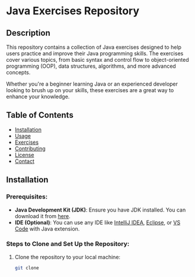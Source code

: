 # Java Exercises Repository

## Description
This repository contains a collection of Java exercises designed to help users practice and improve their Java programming skills. The exercises cover various topics, from basic syntax and control flow to object-oriented programming (OOP), data structures, algorithms, and more advanced concepts.

Whether you're a beginner learning Java or an experienced developer looking to brush up on your skills, these exercises are a great way to enhance your knowledge.

## Table of Contents
- [Installation](#installation)
- [Usage](#usage)
- [Exercises](#exercises)
- [Contributing](#contributing)
- [License](#license)
- [Contact](#contact)

## Installation
### Prerequisites:
- **Java Development Kit (JDK)**: Ensure you have JDK installed. You can download it from [here](https://www.oracle.com/java/technologies/javase-downloads.html).
- **IDE (Optional)**: You can use any IDE like [IntelliJ IDEA](https://www.jetbrains.com/idea/), [Eclipse](https://www.eclipse.org/), or [VS Code](https://code.visualstudio.com/) with Java extension.

### Steps to Clone and Set Up the Repository:
1. Clone the repository to your local machine:
   ```bash
   git clone 
